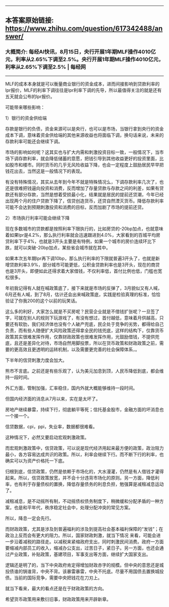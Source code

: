 ----------------------------------------
## 本答案原始链接: https://www.zhihu.com/question/617342488/answer/
### 大概简介: 每经AI快讯，8月15日，央行开展1年期MLF操作4010亿元，利率从2.65%下调至2.5%。央行开展1年期MLF操作4010亿元，利率从2.65%下调至2.5% | 每经网
----------------------------------------
MLF的成本本身就是可以衡量商业银行的资金成本，进而间接影响到贷款利率的lpr报价，MLF的利率下调往往是lpr利率下调的先导，所以最值得关注的就是还有五天就会公布的lpr报价。

可能带来哪些影响：

1）银行的资金供给端

存款是银行的负债，资金来源可以是央行，也可以是市场，当银行拿到央行的资金成本下调，意味着资金供给端的其他来源收益也将面临下调，换句话来说，未来的存款利率可能还会继续下调。

市场的影响如何呢？这其实也与扩大内需和刺激投资目标一致，一般情况下，当市场下调存款利率，就会降低储蓄的意愿，把钱引导到其他收益更好的投资里面，比如股市和楼市。同时货币的几乎无风险收益下降，也会一定程度上鼓励居民早早把钱花出去，当然这是一般情况下的表现。

有没有特殊情况，其实从去年到今年不就是特殊情况么，下调存款利率几次了，也还是很难把钱逼向投资和消费，反而增加了存量贷款与存款之间的利差，如果有贷款还有部分存款，当然是想着受损最小化，结果就是居民的提前还贷潮，今年已经出现两个月的住户贷款下降了，信贷创造货币，还贷自然湮灭货币。降低存款利率可能不会达到预期刺激投资和消费的目标，反而加剧了市场的提前还贷。

2）市场执行利率可能会继续下降

现在多数城市的贷款都是按照利率下限执行的，比如房贷的-20bp加点，也就意味着如果lpr是4.2%，那么执行利率就会迅速跟进到4.0%，大家看到的百城平均房贷利率下于4%，也就是3开头主要是有特例，如果一个城市的房价连续环比下跌，就可以突破-20bp加点，某些省会城市就在其中。

如果本次五年期lpr再下调10bp，那么执行利率的下限就普遍3开头了，也就是新增贷款利率3.9%，部分城市可能更低，公积金贷款利率也是3开头，现在的商贷也是3开头，即便如此还得求着大家借钱，不仅利率低，首付比例也低，门槛也宽松很多。

年初我记得有人就在喊政策底了，接下来就是市场的反弹了，3月貌似又有人喊，6月还有人喊，到了8月，估计还会出来喊政策底，实践是检验真理的标准，恰恰验证了你我200的这个以前的玩笑话。

这么多的利好，大家怎么就是不买房呢？民营企业就是不借钱扩张呢？一旦签了字，可就在别人的规则下玩游戏了，有没有想过，首付越低，意味着月供越高，只要还有软肋，我们经济体也没有个人破产兜底，民企处于竞争的劣势，都得给自己负责，而有些人随便扩大风险政策还得拿全民的钱兜底，这样的结构下，仅靠货币政策其实很难发挥作用，仅靠财政政策也很难发挥作用，光鼓励借钱，不提供兜底，且还是差异化对待，市场自然用脚投票，所以在货币政策和财政政策之前，需要的更高效且更透明的运转机制，以及需要更完善的社会保障体系，。





下半年的信贷刺激力度会加大。

熊市不言底。之前还是有些乐观了，认为美元加息到顶，人民币降低到底，都会维持一段时间。

外汇方面，管制加强，汇率稳住，国内外就大概能够维持一段时间。

但国内经济面的消息从7月以来，实在是太坏了。

房地产继续暴雷，持续下行，彻底躺平等死；信托基金股市，金融方面的坏消息也一个接一个。

信贷数据，cpi，ppi，失业率，数据都很难看。

这种情况下，必然又要启动宏观刺激政策。

而宏观刺激政策中，信贷政策，可以说是现代经济用起来最方便的政策，政治阻力最小，各方容易达成共识的政策。所以，利率会继续下行。而不断下行的利率，也确实可以为资产价格托一下底。

归根到底，信贷政策，仍然是依赖于市场化的，大水漫灌，仍然是有人借钱才灌得起来。所以，信贷政策放宽，并不会十分违背市场化的原则。另一方面，降低利率，也有利于存量债权的置换，降低存量债务的利息负担，勉强算是减租减息运动了。

减租减息，是不动摇所有制，不动摇债权债务制度下，稍微缓和分配矛盾的一种方案，也是和平年代，秩序稳定社会中，处理分配冲突的常见方案。

所以，降息一定会先行。




而财政政策，尤其是涉及到普遍福利的涉及到提高社会基本福利保障的“发钱”；在政治上反而会有更大的阻力。所以，国家财政刺激，就当下情况 来看，可能会进一步沿着减税的路径走。以减税来紧缩政府支出，同时刺激民间消费。政府一方面要缩减内部员工的收入，缩减办公支出，过苦日子，紧日子。另一方面，也还会通过产业政策，补贴政策，基建项目，军事支出等方面，继续扩大国家支出。

逻辑还是明了的，当下中央政府肯定得增加财政赤字的规模。但中央的意思还是城投债谁的锅谁背，中央不背。该暴雷暴雷，中央不托底。尽量不用国债去置换城投债。当前的国际竞争，需要中央把钱花在刀刃上。

就当下看来，最大的看点还是在于财政政策的方向。

希望货币政策用来敷衍旧事，财政政策用来开辟新章。


